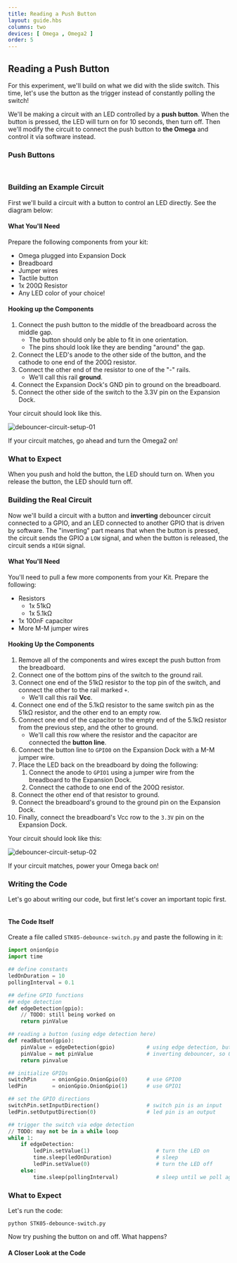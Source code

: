 ```yaml
---
title: Reading a Push Button
layout: guide.hbs
columns: two
devices: [ Omega , Omega2 ]
order: 5
---
```


## Reading a Push Button

<!-- // intro to push button
// building on what we did with the slide switch, but let's use the button as a trigger for an action - as opposed to constantly reading the state of the switch

// we will be building an led controlled by a push button, when the button is pressed, the led will turn on, and remain on for 10 seconds, then turn off -->

For this experiment, we'll build on what we did with the slide switch. This time, let's use the button as the trigger instead of constantly polling the switch! 

We'll be making a circuit with an LED controlled by a **push button**. When the button is pressed, the LED will turn on for 10 seconds, then turn off. Then we'll modify the circuit to connect the push button to **the Omega** and control it via software instead.

### Push Buttons

<!-- // put in its own markdown file -->

<!-- // explanation of push buttons: how they are momentary switches and only close the circuit while the button is depressed
// explanation of the pins, and what connection happens when the button is pressed -->
```{r child = '../../shared/switches-push-button.md'}
```

<!-- debouncing switches -->
```{r child = '../../shared/switches-debouncing.md'}
```

### Building an Example Circuit

<!-- // circuit 1: button without debouncing circuit controls an LED directly -->

First we'll build a circuit with a button to control an LED directly. See the diagram below:

<!-- // TODO: diagram -->

#### What You'll Need

Prepare the following components from your kit:

* Omega plugged into Expansion Dock
* Breadboard
* Jumper wires
* Tactile button
* 1x 200Ω Resistor <!-- LED resistor -->
* Any LED color of your choice!

#### Hooking up the Components

<!-- // explain how to connect a push-button switch to an led -->
    
1. Connect the push button to the middle of the breadboard across the middle gap.
    * The button should only be able to fit in one orientation.
    * The pins should look like they are bending "around" the gap.    
1. Connect the LED's anode to the other side of the button, and the cathode to one end of the 200Ω resistor.
1. Connect the other end of the resistor to one of the "-" rails.
    * We'll call this rail **ground**.
1. Connect the Expansion Dock's GND pin to ground on the breadboard.
1. Connect the other side of the switch to the 3.3V pin on the Expansion Dock.

Your circuit should look like this.

![debouncer-circuit-setup-01](https://raw.githubusercontent.com/OnionIoT/Onion-Docs/master/Omega2/Kit-Guides/img/debouncer-circuit-setup-01.jpg)

<!-- // TODO: photo -->

If your circuit matches, go ahead and turn the Omega2 on!

### What to Expect

When you push and hold the button, the LED should turn on. When you release the button, the LED should turn off.

<!-- // push and hold the button, the led is on
// release it and the led turns off
// the drawback of this circuit is that the switch just controls if there is current flowing to the LED or not -->

### Building the Real Circuit

<!-- // circuit 2: button with debouncing circuit connected to GPIO,  LED connected to GPIO -->

Now we'll build a circuit with a button and **inverting** debouncer circuit connected to a GPIO, and an LED connected to another GPIO that is driven by software. The "inverting" part means that when the button is pressed, the circuit sends the GPIO a `LOW` signal, and when the button is released, the circuit sends a `HIGH` signal.

#### What You'll Need

You'll need to pull a few more components from your Kit. Prepare the following:

* Resistors
    * 1x 51kΩ
    * 1x 5.1kΩ <!-- debounce resistors -->
* 1x 100nF capacitor
* More M-M jumper wires

#### Hooking Up the Components

1. Remove all of the components and wires except the push button from the breadboard.
1. Connect one of the bottom pins of the switch to the ground rail.
1. Connect one end of the 51kΩ resistor to the top pin of the switch, and connect the other to the rail marked `+`.
    * We'll call this rail **Vcc**.
1. Connect one end of the 5.1kΩ resistor to the same switch pin as the 51kΩ resistor, and the other end to an empty row.
1. Connect one end of the capacitor to the empty end of the 5.1kΩ resistor from the previous step, and the other to ground.
    * We'll call this row where the resistor and the capacitor are connected the **button line**.
1. Connect the button line to `GPIO0` on the Expansion Dock with a M-M jumper wire.
1. Place the LED back on the breadboard by doing the following:
    1. Connect the anode to `GPIO1` using a jumper wire from the breadboard to the Expansion Dock.
    1. Connect the cathode to one end of the 200Ω resistor.
1. Connect the other end of that resistor to ground.
1. Connect the breadboard's ground to the ground pin on the Expansion Dock.
1. Finally, connect the breadboard's Vcc row to the `3.3V` pin on the Expansion Dock.

Your circuit should look like this:

![debouncer-circuit-setup-02](https://raw.githubusercontent.com/OnionIoT/Onion-Docs/master/Omega2/Kit-Guides/img/debouncer-circuit-setup-02.jpg)

<!-- // TODO: photo -->

If your circuit matches, power your Omega back on!

### Writing the Code

Let's go about writing our code, but first let's cover an important topic first.

<!-- edge detection -->
```{r child = '../../shared/gpio-edge-detection.md'}
```

<!-- // edge detection is when the system waits for an "edge" in the signal to perform an action. an edge being a place where the signal goes from high to low (falling edge), or low to high (rising edge) (have an illustration)

// in terms of the action, we'll be defining a function to be executed when the trigger, in this case the edge in the signal is detected
// relate this back to interrupts and interrupt service routines
 -->

#### The Code Itself

<!-- // write a program that uses edge detection to turn an led on, sleep for 10 seconds and then turn it off
note: the mechanism for edge detection hasn't been ironed out yet -->

Create a file called `STK05-debounce-switch.py` and paste the following in it:

<!-- LAZAR: work in progress -->

``` python
import onionGpio
import time

## define constants
ledOnDuration = 10
pollingInterval = 0.1

## define GPIO functions
## edge detection
def edgeDetection(gpio):
    // TODO: still being worked on
    return pinValue

## reading a button (using edge detection here)
def readButton(gpio):
    pinValue = edgeDetection(gpio)          # using edge detection, but can use other methods if desired
    pinValue = not pinValue                 # inverting debouncer, so ON is LOW and OFF is HIGH
    return pinvalue

## initialize GPIOs
switchPin     = onionGpio.OnionGpio(0)      # use GPIO0
ledPin        = onionGpio.OnionGpio(1)      # use GPIO1

## set the GPIO directions
switchPin.setInputDirection()               # switch pin is an input
ledPin.setOutputDirection(0)                # led pin is an output

## trigger the switch via edge detection
// TODO: may not be in a while loop
while 1:
	if edgeDetection:
        ledPin.setValue(1)                     # turn the LED on
        time.sleep(ledOnDuration)              # sleep
        ledPin.setValue(0)                     # turn the LED off
    else:
        time.sleep(pollingInterval)            # sleep until we poll again
```

### What to Expect

<!-- // hit the button, the light turns on, stays on for 10 seconds, turns off 
// ^ swapped for inverting debouncer -->

Let's run the code:

```
python STK05-debounce-switch.py
```

Now try pushing the button on and off. What happens?

#### A Closer Look at the Code

<!-- // explanation of the edge detection code -->
